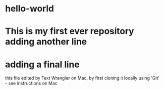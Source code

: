 # hello-world
This is my first ever repository
adding another line
===
adding a final line
====
this file edited by Text Wrangler on Mac, by first cloning it locally using 'Git' - see instructions on Mac
